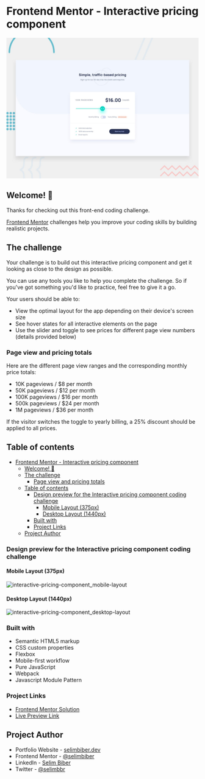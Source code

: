 # Frontend Mentor - Interactive pricing component

![Design preview for the Interactive pricing component coding challenge](./design/desktop-preview.jpg)

## Welcome! 👋

Thanks for checking out this front-end coding challenge.

[Frontend Mentor](https://www.frontendmentor.io) challenges help you improve your coding skills by building realistic projects.

## The challenge

Your challenge is to build out this interactive pricing component and get it looking as close to the design as possible.

You can use any tools you like to help you complete the challenge. So if you've got something you'd like to practice, feel free to give it a go.

Your users should be able to:

- View the optimal layout for the app depending on their device's screen size
- See hover states for all interactive elements on the page
- Use the slider and toggle to see prices for different page view numbers (details provided below)

### Page view and pricing totals

Here are the different page view ranges and the corresponding monthly price totals:

- 10K pageviews / $8 per month
- 50K pageviews / $12 per month
- 100K pageviews / $16 per month
- 500k pageviews / $24 per month
- 1M pageviews / $36 per month

If the visitor switches the toggle to yearly billing, a 25% discount should be applied to all prices.

## Table of contents
- [Frontend Mentor - Interactive pricing component](#frontend-mentor---interactive-pricing-component)
  - [Welcome! 👋](#welcome-)
  - [The challenge](#the-challenge)
    - [Page view and pricing totals](#page-view-and-pricing-totals)
  - [Table of contents](#table-of-contents)
    - [Design preview for the Interactive pricing component coding challenge](#design-preview-for-the-interactive-pricing-component-coding-challenge)
      - [Mobile Layout (375px)](#mobile-layout-375px)
      - [Desktop Layout (1440px)](#desktop-layout-1440px)
    - [Built with](#built-with)
    - [Project Links](#project-links)
  - [Project Author](#project-author)

### Design preview for the Interactive pricing component coding challenge

#### Mobile Layout (375px)

![interactive-pricing-component_mobile-layout](https://github.com/selimbiber/Pure-JavaScript-Projects/assets/117529414/00b187cb-6e0b-473c-8624-aa9b498c1de0)

#### Desktop Layout (1440px)

![interactive-pricing-component_desktop-layout](https://github.com/selimbiber/Pure-JavaScript-Projects/assets/117529414/9e5aa319-a96d-4e79-9ced-a68d8ed173e0)

### Built with

- Semantic HTML5 markup
- CSS custom properties
- Flexbox
- Mobile-first workflow
- Pure JavaScript
- Webpack
- Javascript Module Pattern

### Project Links

- [Frontend Mentor Solution](https://www.frontendmentor.io/solutions/interactive-pricing-component-KLtXXBiFXn)
- [Live Preview Link](https://htmlpreview.github.io/?https://github.com/selimbiber/Pure-JavaScript-Projects/blob/main/InteractivePricingComponent/dist/index.html)

## Project Author

- Portfolio Website - [selimbiber.dev](https://www.selimbiber.dev)
- Frontend Mentor - [@selimbiber](https://www.frontendmentor.io/profile/selimbiber)
- LinkedIn - [Selim Biber](https://linkedin.com/in/selim-biber-406550214)
- Twitter - [@selimbbr](https://www.twitter.com/selimbbr)
